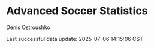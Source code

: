 # Advanced Soccer Statistics
Denis Ostroushko

<!-- gfm -->

Last successful data update: 2025-07-06 14:15:06 CST

